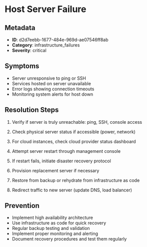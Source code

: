 # Host Server Failure

## Metadata
- **ID**: d2d7eebb-1677-484e-969d-ae07546ff8ab
- **Category**: infrastructure_failures
- **Severity**: critical

## Symptoms
- Server unresponsive to ping or SSH
- Services hosted on server unavailable
- Error logs showing connection timeouts
- Monitoring system alerts for host down

## Resolution Steps

1. Verify if server is truly unreachable: ping, SSH, console access

2. Check physical server status if accessible (power, network)

3. For cloud instances, check cloud provider status dashboard

4. Attempt server restart through management console

5. If restart fails, initiate disaster recovery protocol

6. Provision replacement server if necessary

7. Restore from backup or rehydrate from infrastructure as code

8. Redirect traffic to new server (update DNS, load balancer)

## Prevention
- Implement high availability architecture
- Use infrastructure as code for quick recovery
- Regular backup testing and validation
- Implement proper monitoring and alerting
- Document recovery procedures and test them regularly
